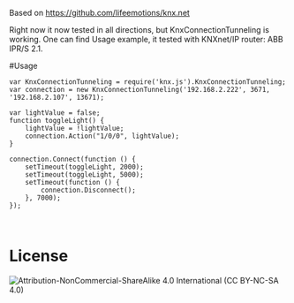 Based on https://github.com/lifeemotions/knx.net

Right now it now tested in all directions, but KnxConnectionTunneling is working.
One can find Usage example, it tested with KNXnet/IP router: ABB IPR/S 2.1.
 
#Usage

```
var KnxConnectionTunneling = require('knx.js').KnxConnectionTunneling;
var connection = new KnxConnectionTunneling('192.168.2.222', 3671, '192.168.2.107', 13671);

var lightValue = false;
function toggleLight() {
    lightValue = !lightValue;
    connection.Action("1/0/0", lightValue);
}

connection.Connect(function () {
    setTimeout(toggleLight, 2000);
    setTimeout(toggleLight, 5000);
    setTimeout(function () {
        connection.Disconnect();
    }, 7000);
});



```
 
# License

![Attribution-NonCommercial-ShareAlike 4.0 International (CC BY-NC-SA 4.0)](https://licensebuttons.net/l/by-nc-sa/4.0/88x31.png "CC BY-NC-SA 4.0")